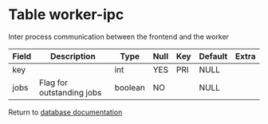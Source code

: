 Table worker-ipc
===========
Inter process communication between the frontend and the worker

| Field | Description | Type | Null | Key | Default | Extra |
| ----- | ----------- | ---- | ---- | --- | ------- | ----- |
| key |  | int | YES | PRI | NULL |  |    
| jobs | Flag for outstanding jobs | boolean | NO |  | NULL |  |    

Return to [database documentation](help/database)
